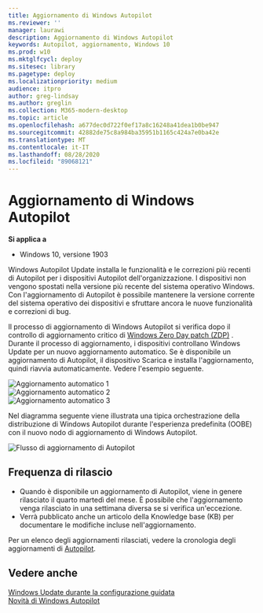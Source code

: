 ```yaml
---
title: Aggiornamento di Windows Autopilot
ms.reviewer: ''
manager: laurawi
description: Aggiornamento di Windows Autopilot
keywords: Autopilot, aggiornamento, Windows 10
ms.prod: w10
ms.mktglfcycl: deploy
ms.sitesec: library
ms.pagetype: deploy
ms.localizationpriority: medium
audience: itpro
author: greg-lindsay
ms.author: greglin
ms.collection: M365-modern-desktop
ms.topic: article
ms.openlocfilehash: a677dec0d722f0ef17a8c16248a41dea1b0be947
ms.sourcegitcommit: 42882de75c8a984ba35951b1165c424a7e0ba42e
ms.translationtype: MT
ms.contentlocale: it-IT
ms.lasthandoff: 08/28/2020
ms.locfileid: "89068121"
---
```

# <a name="windows-autopilot-update"></a>Aggiornamento di Windows Autopilot

**Si applica a**

- Windows 10, versione 1903

Windows Autopilot Update installa le funzionalità e le correzioni più recenti di Autopilot per i dispositivi Autopilot dell'organizzazione. I dispositivi non vengono spostati nella versione più recente del sistema operativo Windows. Con l'aggiornamento di Autopilot è possibile mantenere la versione corrente del sistema operativo dei dispositivi e sfruttare ancora le nuove funzionalità e correzioni di bug.

Il processo di aggiornamento di Windows Autopilot si verifica dopo il controllo di aggiornamento critico di [Windows Zero Day patch (ZDP)](/windows-hardware/customize/desktop/windows-updates-during-oobe) . Durante il processo di aggiornamento, i dispositivi controllano Windows Update per un nuovo aggiornamento automatico. Se è disponibile un aggiornamento di Autopilot, il dispositivo Scarica e installa l'aggiornamento, quindi riavvia automaticamente. Vedere l'esempio seguente.

 ![Aggiornamento automatico 1](images/update1.png)<br>
 ![Aggiornamento automatico 2](images/update2.png)<br>
 ![Aggiornamento automatico 3](images/update3.png)

Nel diagramma seguente viene illustrata una tipica orchestrazione della distribuzione di Windows Autopilot durante l'esperienza predefinita (OOBE) con il nuovo nodo di aggiornamento di Windows Autopilot.

 ![Flusso di aggiornamento di Autopilot](images/update-flow.png)

## <a name="release-cadence"></a>Frequenza di rilascio

- Quando è disponibile un aggiornamento di Autopilot, viene in genere rilasciato il quarto martedì del mese. È possibile che l'aggiornamento venga rilasciato in una settimana diversa se si verifica un'eccezione.
- Verrà pubblicato anche un articolo della Knowledge base (KB) per documentare le modifiche incluse nell'aggiornamento.

Per un elenco degli aggiornamenti rilasciati, vedere la cronologia degli aggiornamenti di [Autopilot](windows-autopilot-whats-new.md#windows-autopilot-update-history).

## <a name="see-also"></a>Vedere anche

[Windows Update durante la configurazione guidata](/windows-hardware/customize/desktop/windows-updates-during-oobe)<br>
[Novità di Windows Autopilot](windows-autopilot-whats-new.md)<br>